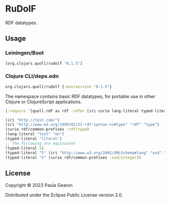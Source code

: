 # RuDolF

RDF datatypes.

## Usage
### Leiningen/Boot
```clojure
[org.clojars.quoll/rudolf "0.1.5"]
```

### Clojure CLI/deps.edn
```clojure
org.clojars.quoll/rudolf {:mvn/version "0.1.5"}
```

The namespace contains basic RDF datatypes, for portable use in other Clojure or ClojureScript applications.

```clojure
(:require '[quoll.rdf as rdf :refer [iri curie lang-literal typed-literal]])

(iri "http://test.com/")
(iri "http://www.w3.org/1999/02/22-rdf-syntax-ns#type" "rdf" "type")
(curie rdf/common-prefixes :rdf/type)
(lang-literal "test" "en")
(typed-literal "literal")
;; The following are equivalent
(typed-literal 5)
(typed-literal "5" (iri "http://www.w3.org/2001/XMLSchema#long" "xsd" "integer"))
(typed-literal "5" (curie rdf/common-prefixes :xsd/integer))
```

## License

Copyright © 2023 Paula Gearon

Distributed under the Eclipse Public License version 2.0.

